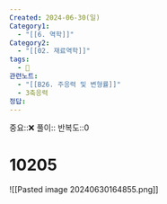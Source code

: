 ```yaml
---
Created: 2024-06-30(일)
Category1:
  - "[[6. 역학]]"
Category2:
  - "[[02. 재료역학]]"
tags:
  - 🧮
관련노트:
  - "[[B26. 주응력 및 변형률]]"
  - 3축응력
정답:
---
```

중요::❌
풀이::
반복도::0
#  10205
![[Pasted image 20240630164855.png]]
